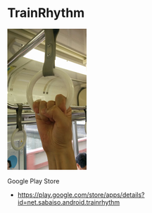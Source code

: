 TrainRhythm
====
![img](res/drawable/strap_s.jpg)

Google Play Store
* https://play.google.com/store/apps/details?id=net.sabaiso.android.trainrhythm

